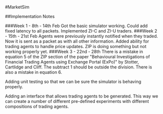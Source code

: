 #MarketSim

##Implementation Notes

###Week 1 - 8th - 14th Feb
Got the basic simulator working. Could add fixed latency to all packets. Implemented ZI-C and ZI-U traders. 
###Week 2 - 15th - 21st Feb
Agents were previously instantly notified when they traded. Now it is sent as a packet as with all other information. 
Added ability for trading agents to handle price updates.
ZIP is doing something but not working properly yet.
###Week 3 - 22nd - 28th
There is a mistake in equation 5 of the ZIP section of the paper "Behavioural Investigations of Financial Trading 
Agents using Exchange Portal (ExPo)" by Stotter, Cartlidge and Cliff. The subtract 1 should be outside the division.
There is also a mistake in equation 6. 

Adding unit testing so that we can be sure the simulator is behaving properly. 

Adding an interface that allows trading agents to be generated. This way we can create a number of different pre-defined 
experiments with different compositions of trading agents.